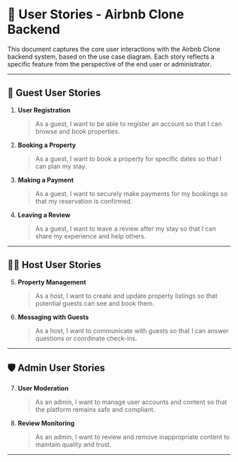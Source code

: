 # 🧾 User Stories - Airbnb Clone Backend

This document captures the core user interactions with the Airbnb Clone backend system, based on the use case diagram. Each story reflects a specific feature from the perspective of the end user or administrator.

---

## 👤 Guest User Stories

1. **User Registration**
   > As a guest, I want to be able to register an account so that I can browse and book properties.

2. **Booking a Property**
   > As a guest, I want to book a property for specific dates so that I can plan my stay.

3. **Making a Payment**
   > As a guest, I want to securely make payments for my bookings so that my reservation is confirmed.

4. **Leaving a Review**
   > As a guest, I want to leave a review after my stay so that I can share my experience and help others.

---

## 🧑‍💼 Host User Stories

5. **Property Management**
   > As a host, I want to create and update property listings so that potential guests can see and book them.

6. **Messaging with Guests**
   > As a host, I want to communicate with guests so that I can answer questions or coordinate check-ins.

---

## 🛡️ Admin User Stories

7. **User Moderation**
   > As an admin, I want to manage user accounts and content so that the platform remains safe and compliant.

8. **Review Monitoring**
   > As an admin, I want to review and remove inappropriate content to maintain quality and trust.

---



